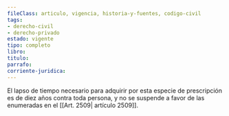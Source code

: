 ```yaml
---
fileClass: articulo, vigencia, historia-y-fuentes, codigo-civil
tags:
- derecho-civil
- derecho-privado
estado: vigente
tipo: completo
libro:
titulo:
parrafo:
corriente-juridica:
---
```

El lapso de tiempo necesario para adquirir por esta especie de prescripción es de diez años contra toda persona, y no se suspende a favor de las enumeradas en el [[Art. 2509| artículo 2509]].